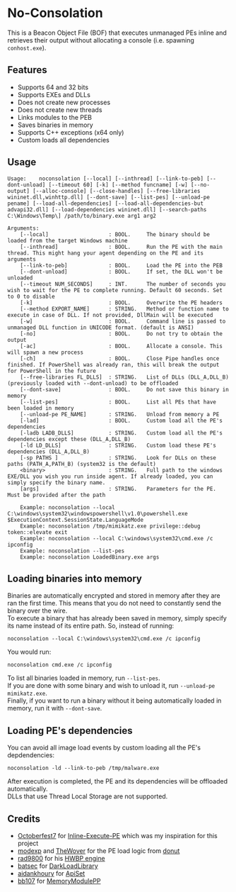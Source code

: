 # No-Consolation

This is a Beacon Object File (BOF) that executes unmanaged PEs inline and retrieves their output without allocating a console (i.e. spawning `conhost.exe`).  

## Features
- Supports 64 and 32 bits
- Supports EXEs and DLLs
- Does not create new processes
- Does not create new threads
- Links modules to the PEB
- Saves binaries in memory
- Supports C++ exceptions (x64 only)
- Custom loads all dependencies

## Usage
```
Usage:    noconsolation [--local] [--inthread] [--link-to-peb] [--dont-unload] [--timeout 60] [-k] [--method funcname] [-w] [--no-output] [--alloc-console] [--close-handles] [--free-libraries wininet.dll,winhttp.dll] [--dont-save] [--list-pes] [--unload-pe pename] [--load-all-dependencies] [--load-all-dependencies-but advapi32.dll] [--load-dependencies wininet.dll] [--search-paths C:\Windows\Temp\] /path/to/binary.exe arg1 arg2

Arguments:
    [--local]                   : BOOL.     The binary should be loaded from the target Windows machine
    [--inthread]                : BOOL.     Run the PE with the main thread. This might hang your agent depending on the PE and its arguments
    [--link-to-peb]             : BOOL.     Load the PE into the PEB
    [--dont-unload]             : BOOL.     If set, the DLL won't be unloaded
    [--timeout NUM_SECONDS]     : INT.      The number of seconds you wish to wait for the PE to complete running. Default 60 seconds. Set to 0 to disable
    [-k]                        : BOOL.     Overwrite the PE headers
    [--method EXPORT_NAME]      : STRING.   Method or function name to execute in case of DLL. If not provided, DllMain will be executed
    [-w]                        : BOOL.     Command line is passed to unmanaged DLL function in UNICODE format. (default is ANSI)
    [-no]                       : BOOL.     Do not try to obtain the output
    [-ac]                       : BOOL.     Allocate a console. This will spawn a new process
    [-ch]                       : BOOL.     Close Pipe handles once finished. If PowerShell was already ran, this will break the output for PowerShell in the future
    [--free-libraries FL_DLLS]  : STRING.   List of DLLs (DLL_A,DLL_B) (previously loaded with --dont-unload) to be offloaded
    [--dont-save]               : BOOL.     Do not save this binary in memory
    [--list-pes]                : BOOL.     List all PEs that have been loaded in memory
    [--unload-pe PE_NAME]       : STRING.   Unload from memory a PE
    [-lad]                      : BOOL.     Custom load all the PE's dependencies
    [-ladb LADB_DLLS]           : STRING.   Custom load all the PE's dependencies except these (DLL_A,DLL_B)
    [-ld LD_DLLS]               : STRING.   Custom load these PE's dependencies (DLL_A,DLL_B)
    [-sp PATHS ]                : STRING.   Look for DLLs on these paths (PATH_A,PATH_B) (system32 is the default)
    <binary>                    : STRING.   Full path to the windows EXE/DLL you wish you run inside agent. If already loaded, you can simply specify the binary name.
    [args]                      : STRING.   Parameters for the PE. Must be provided after the path

    Example: noconsolation --local C:\windows\system32\windowspowershell\v1.0\powershell.exe $ExecutionContext.SessionState.LanguageMode
    Example: noconsolation /tmp/mimikatz.exe privilege::debug token::elevate exit
    Example: noconsolation --local C:\windows\system32\cmd.exe /c ipconfig
    Example: noconsolation --list-pes
    Example: noconsolation LoadedBinary.exe args
```

## Loading binaries into memory
Binaries are automatically encrypted and stored in memory after they are ran the first time. This means that you do not need to constantly send the binary over the wire.  
To execute a binary that has already been saved in memory, simply specify its name instead of its entire path. So, instead of running:
```
noconsolation --local C:\windows\system32\cmd.exe /c ipconfig
```
You would run:
```
noconsolation cmd.exe /c ipconfig
```

To list all binaries loaded in memory, run `--list-pes`.  
If you are done with some binary and wish to unload it, run `--unload-pe mimikatz.exe`.  
Finally, if you want to run a binary without it being automatically loaded in memory, run it with `--dont-save`.  


## Loading PE's dependencies
You can avoid all image load events by custom loading all the PE's depdendencies:
```
noconsolation -ld --link-to-peb /tmp/malware.exe
```
After execution is completed, the PE and its dependencies will be offloaded automatically.  
DLLs that use Thread Local Storage are not supported.  


## Credits
- [Octoberfest7](https://twitter.com/octoberfest73) for [Inline-Execute-PE](https://github.com/Octoberfest7/Inline-Execute-PE) which was my inspiration for this project
- [modexp](https://twitter.com/modexpblog) and [TheWover](https://twitter.com/TheRealWover) for the PE load logic from [donut](https://github.com/TheWover/donut)
- [rad9800](https://twitter.com/rad9800) for his [HWBP engine](https://github.com/rad9800/hwbp4mw)
- [batsec](https://twitter.com/_batsec_) for [DarkLoadLibrary](https://github.com/bats3c/DarkLoadLibrary)
- [aidankhoury](https://twitter.com/aidankhoury) for [ApiSet](https://github.com/ajkhoury/ApiSet)
- [bb107](https://github.com/bb107) for [MemoryModulePP](https://github.com/bb107/MemoryModulePP)
